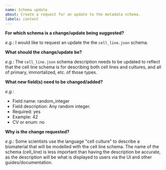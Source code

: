 ```yaml
---
name: Schema update
about: Create a request for an update to the metadata schema.
labels: content
---
```


**For which schema is a change/update being suggested?**

<!--Please indicate the name of the schema for which a change/update is being requested.-->

*e.g.*: I would like to request an update the the `cell_line.json` schema.

**What should the change/update be?**

<!-- Please describe the change you are requesting. Be as descriptive as possible. Possible requests can include, but aren't limited to:

* Updates to field names
* Updates to field or schema descriptions
* Updates to field examples or user-friendly names
* New fields
* Updates to repo documentation or examples-->

*e.g.*: The `cell_line.json` schema description needs to be updated to reflect that the cell line schema is for describing both cell lines and cultures, and all of primary, immortalized, etc. of those types.

**What new field(s) need to be changed/added?**

<!-- For each **new** field requested, please provide the following:

* Field name: A suggested name for the new field.
* Field description: A short, but clear, description for the new field.
* Required: Whether the field should be required in the schema (yes, no)
* Example: An example value that would satisfy this field.
* CV or enum: Whether this field should be governed by a CV or an ontology. If yes, what should the CV/ontology be?-->

*e.g.*:
* Field name: random_integer
* Field description: Any random integer.
* Required: yes
* Example: 42
* CV or enum: no

**Why is the change requested?**

<!-- Please provide the motivation for the requested change/update. Please cite user feedback or results of UX sessions if possible.-->

*e.g.*: Some scientists use the language "cell culture" to describe a biomaterial that will be modelled with the cell line schema. The name of the schema (cell_line) is less important than having the description be accurate, as the description will be what is displayed to users via the UI and other guides/documentation.

